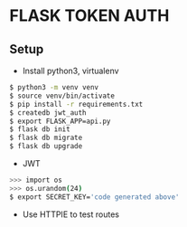 # FLASK TOKEN AUTH

## Setup
- Install python3, virtualenv

```bash
$ python3 -m venv venv
$ source venv/bin/activate
$ pip install -r requirements.txt
$ createdb jwt_auth
$ export FLASK_APP=api.py
$ flask db init
$ flask db migrate
$ flask db upgrade
```

- JWT
```bash
>>> import os
>>> os.urandom(24)
$ export SECRET_KEY='code generated above'
```

- Use HTTPIE to test routes